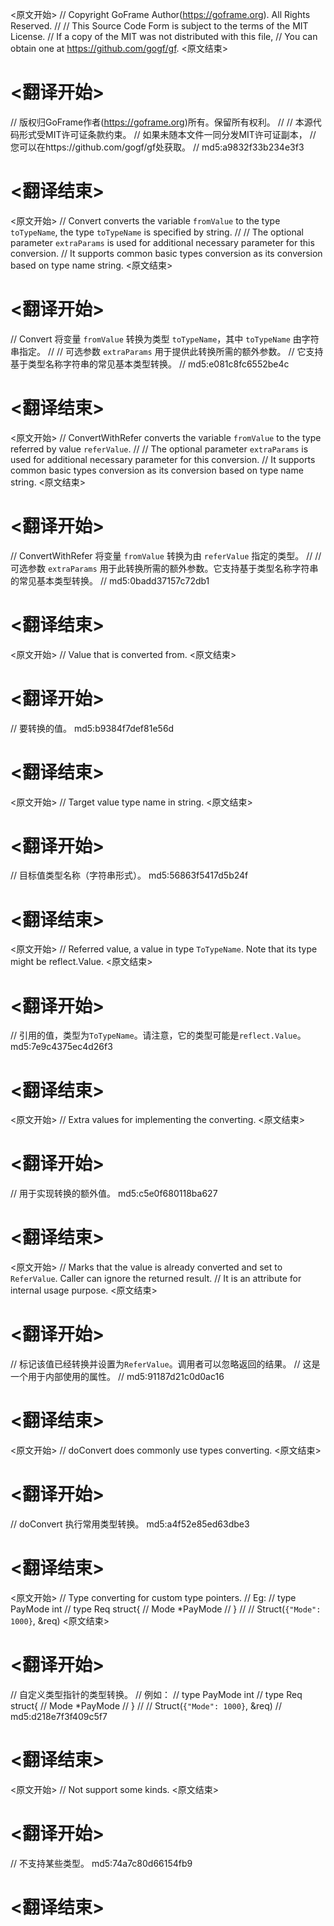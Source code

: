 
<原文开始>
// Copyright GoFrame Author(https://goframe.org). All Rights Reserved.
//
// This Source Code Form is subject to the terms of the MIT License.
// If a copy of the MIT was not distributed with this file,
// You can obtain one at https://github.com/gogf/gf.
<原文结束>

# <翻译开始>
// 版权归GoFrame作者(https://goframe.org)所有。保留所有权利。
//
// 本源代码形式受MIT许可证条款约束。
// 如果未随本文件一同分发MIT许可证副本，
// 您可以在https://github.com/gogf/gf处获取。
// md5:a9832f33b234e3f3
# <翻译结束>


<原文开始>
// Convert converts the variable `fromValue` to the type `toTypeName`, the type `toTypeName` is specified by string.
//
// The optional parameter `extraParams` is used for additional necessary parameter for this conversion.
// It supports common basic types conversion as its conversion based on type name string.
<原文结束>

# <翻译开始>
// Convert 将变量 `fromValue` 转换为类型 `toTypeName`，其中 `toTypeName` 由字符串指定。
//
// 可选参数 `extraParams` 用于提供此转换所需的额外参数。
// 它支持基于类型名称字符串的常见基本类型转换。
// md5:e081c8fc6552be4c
# <翻译结束>


<原文开始>
// ConvertWithRefer converts the variable `fromValue` to the type referred by value `referValue`.
//
// The optional parameter `extraParams` is used for additional necessary parameter for this conversion.
// It supports common basic types conversion as its conversion based on type name string.
<原文结束>

# <翻译开始>
// ConvertWithRefer 将变量 `fromValue` 转换为由 `referValue` 指定的类型。
//
// 可选参数 `extraParams` 用于此转换所需的额外参数。它支持基于类型名称字符串的常见基本类型转换。
// md5:0badd37157c72db1
# <翻译结束>


<原文开始>
// Value that is converted from.
<原文结束>

# <翻译开始>
// 要转换的值。 md5:b9384f7def81e56d
# <翻译结束>


<原文开始>
// Target value type name in string.
<原文结束>

# <翻译开始>
// 目标值类型名称（字符串形式）。 md5:56863f5417d5b24f
# <翻译结束>


<原文开始>
// Referred value, a value in type `ToTypeName`. Note that its type might be reflect.Value.
<原文结束>

# <翻译开始>
// 引用的值，类型为`ToTypeName`。请注意，它的类型可能是`reflect.Value`。 md5:7e9c4375ec4d26f3
# <翻译结束>


<原文开始>
// Extra values for implementing the converting.
<原文结束>

# <翻译开始>
// 用于实现转换的额外值。 md5:c5e0f680118ba627
# <翻译结束>


<原文开始>
	// Marks that the value is already converted and set to `ReferValue`. Caller can ignore the returned result.
	// It is an attribute for internal usage purpose.
<原文结束>

# <翻译开始>
// 标记该值已经转换并设置为`ReferValue`。调用者可以忽略返回的结果。
// 这是一个用于内部使用的属性。
// md5:91187d21c0d0ac16
# <翻译结束>


<原文开始>
// doConvert does commonly use types converting.
<原文结束>

# <翻译开始>
// doConvert 执行常用类型转换。 md5:a4f52e85ed63dbe3
# <翻译结束>


<原文开始>
				// Type converting for custom type pointers.
				// Eg:
				// type PayMode int
				// type Req struct{
				//     Mode *PayMode
				// }
				//
				// Struct(`{"Mode": 1000}`, &req)
<原文结束>

# <翻译开始>
// 自定义类型指针的类型转换。
// 例如：
// type PayMode int
// type Req struct{
//     Mode *PayMode
// }
// 
// Struct(`{"Mode": 1000}`, &req)
// md5:d218e7f3f409c5f7
# <翻译结束>


<原文开始>
// Not support some kinds.
<原文结束>

# <翻译开始>
// 不支持某些类型。 md5:74a7c80d66154fb9
# <翻译结束>

